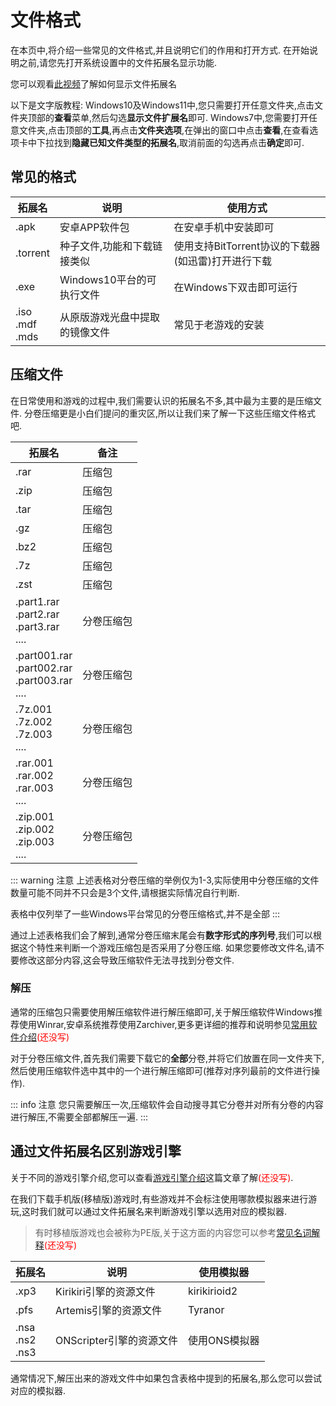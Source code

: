 # 文件格式

在本页中,将介绍一些常见的文件格式,并且说明它们的作用和打开方式.
在开始说明之前,请您先打开系统设置中的文件拓展名显示功能.

您可以观看[此视频](https://www.bilibili.com/video/av113496138253284/)了解如何显示文件拓展名

以下是文字版教程:
    Windows10及Windows11中,您只需要打开任意文件夹,点击文件夹顶部的**查看**菜单,然后勾选**显示文件扩展名**即可.
    Windows7中,您需要打开任意文件夹,点击顶部的**工具**,再点击**文件夹选项**,在弹出的窗口中点击**查看**,在查看选项卡中下拉找到**隐藏已知文件类型的拓展名**,取消前面的勾选再点击**确定**即可.

## 常见的格式
|拓展名| 说明 |使用方式|
|--|--|--|
|.apk |安卓APP软件包|在安卓手机中安装即可|
|.torrent|种子文件,功能和下载链接类似|使用支持BitTorrent协议的下载器(如迅雷)打开进行下载|
|.exe|Windows10平台的可执行文件|在Windows下双击即可运行|
|.iso<br>.mdf<br>.mds |从原版游戏光盘中提取的镜像文件|常见于老游戏的安装|


## 压缩文件

在日常使用和游戏的过程中,我们需要认识的拓展名不多,其中最为主要的是压缩文件.
分卷压缩更是小白们提问的重灾区,所以让我们来了解一下这些压缩文件格式吧.

|拓展名| 备注 |
|--|--|
|.rar | 压缩包|
|.zip | 压缩包|
|.tar | 压缩包|
|.gz | 压缩包|
|.bz2 | 压缩包|
|.7z | 压缩包|
|.zst|压缩包|
|.part1.rar<br>.part2.rar<br>.part3.rar<br>.... | 分卷压缩包|
|.part001.rar<br>.part002.rar<br>.part003.rar<br>.... | 分卷压缩包|
|.7z.001<br>.7z.002<br>.7z.003<br>.... | 分卷压缩包|
|.rar.001<br>.rar.002<br>.rar.003<br>.... | 分卷压缩包|
|.zip.001<br>.zip.002<br>.zip.003<br>.... | 分卷压缩包|

::: warning 注意
上述表格对分卷压缩的举例仅为1-3,实际使用中分卷压缩的文件数量可能不同并不只会是3个文件,请根据实际情况自行判断.

表格中仅列举了一些Windows平台常见的分卷压缩格式,并不是全部
:::

通过上述表格我们会了解到,通常分卷压缩末尾会有**数字形式的序列号**,我们可以根据这个特性来判断一个游戏压缩包是否采用了分卷压缩.
如果您要修改文件名,请不要修改这部分内容,这会导致压缩软件无法寻找到分卷文件.
### 解压

通常的压缩包只需要使用解压缩软件进行解压缩即可,关于解压缩软件Windows推荐使用Winrar,安卓系统推荐使用Zarchiver,更多更详细的推荐和说明参见[常用软件介绍]()<font color="red">(还没写)</font>

对于分卷压缩文件,首先我们需要下载它的**全部**分卷,并将它们放置在同一文件夹下,然后使用压缩软件选中其中的一个进行解压缩即可(推荐对序列最前的文件进行操作).

::: info 注意
您只需要解压一次,压缩软件会自动搜寻其它分卷并对所有分卷的内容进行解压,不需要全部都解压一遍.
:::

## 通过文件拓展名区别游戏引擎

关于不同的游戏引擎介绍,您可以查看[游戏引擎介绍]()这篇文章了解<font color="red">(还没写)</font>.

在我们下载手机版(移植版)游戏时,有些游戏并不会标注使用哪款模拟器来进行游玩,这时我们就可以通过文件拓展名来判断游戏引擎以选用对应的模拟器.
> 有时移植版游戏也会被称为PE版,关于这方面的内容您可以参考[常见名词解释]()<font color="red">(还没写)</font>

|拓展名| 说明 | 使用模拟器  |
|--|--|--|
|.xp3 | Kirikiri引擎的资源文件| kirikirioid2|
|.pfs | Artemis引擎的资源文件 | Tyranor|
|.nsa<br>.ns2<br>.ns3 | ONScripter引擎的资源文件 | 使用ONS模拟器|

通常情况下,解压出来的游戏文件中如果包含表格中提到的拓展名,那么您可以尝试对应的模拟器.